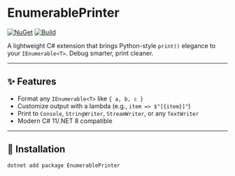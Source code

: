 # EnumerablePrinter

[![NuGet](https://img.shields.io/nuget/v/EnumerablePrinter.svg)](https://www.nuget.org/packages/EnumerablePrinter)
[![Build](https://github.com/YOUR_USERNAME/EnumerablePrinter/actions/workflows/build.yml/badge.svg)](https://github.com/YOUR_USERNAME/EnumerablePrinter/actions)

A lightweight C# extension that brings Python-style `print()` elegance to your `IEnumerable<T>`. Debug smarter, print cleaner.

---

## ✨ Features

- Format any `IEnumerable<T>` like `{ a, b, c }`
- Customize output with a lambda (e.g., `item => $"[{item}]"`)
- Print to `Console`, `StringWriter`, `StreamWriter`, or any `TextWriter`
- Modern C# 11/.NET 8 compatible

---

## 🚀 Installation

```bash
dotnet add package EnumerablePrinter
